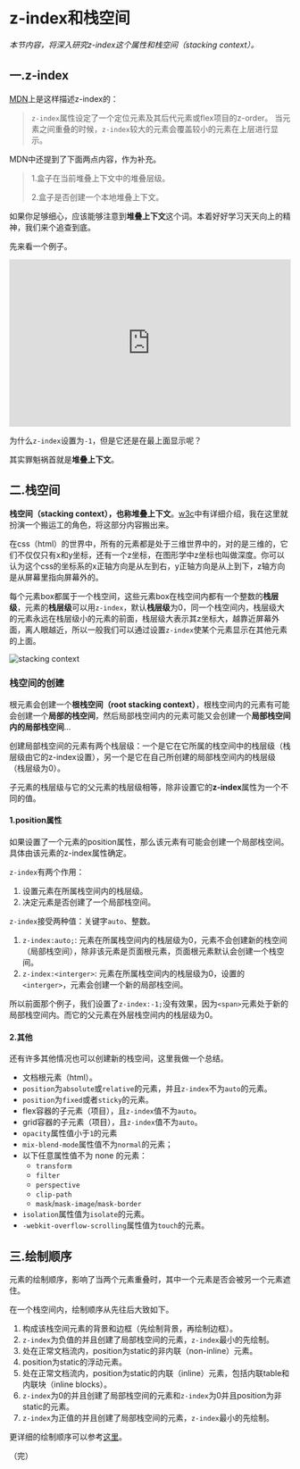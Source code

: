 # z-index和栈空间

*本节内容，将深入研究z-index这个属性和栈空间（stacking context）。*

## 一.z-index
[MDN](https://developer.mozilla.org/zh-CN/docs/Web/CSS/z-index)上是这样描述z-index的：
> `z-index`属性设定了一个定位元素及其后代元素或flex项目的z-order。 当元素之间重叠的时候，`z-index`较大的元素会覆盖较小的元素在上层进行显示。

MDN中还提到了下面两点内容，作为补充。
> 1.盒子在当前堆叠上下文中的堆叠层级。
>
> 2.盒子是否创建一个本地堆叠上下文。

如果你足够细心，应该能够注意到**堆叠上下文**这个词。本着好好学习天天向上的精神，我们来个追查到底。

先来看一个例子。
<iframe height="300" style="width: 100%;" scrolling="no" title="z-index  and stacking context_01" src="https://codepen.io/AhCola/embed/WNjVEBm?default-tab=html%2Cresult" frameborder="no" loading="lazy" allowtransparency="true" allowfullscreen="true">
  See the Pen <a href="https://codepen.io/AhCola/pen/WNjVEBm">
  z-index  and stacking context_01</a> by Pengfei Wang (<a href="https://codepen.io/AhCola">@AhCola</a>)
  on <a href="https://codepen.io">CodePen</a>.
</iframe>

为什么`z-index`设置为`-1`，但是它还是在最上面显示呢？

其实罪魁祸首就是**堆叠上下文**。

## 二.栈空间

**栈空间（stacking context），也称堆叠上下文**。[w3c](https://www.w3.org/TR/2012/WD-css3-positioning-20120207/#det-stacking-context)中有详细介绍，我在这里就扮演一个搬运工的角色，将这部分内容搬出来。

在css（html）的世界中，所有的元素都是处于三维世界中的，对的是三维的，它们不仅仅只有x和y坐标，还有一个z坐标，在图形学中z坐标也叫做深度。你可以认为这个css的坐标系的x正轴方向是从左到右，y正轴方向是从上到下，z轴方向是从屏幕里指向屏幕外的。

每个元素box都属于一个栈空间，这些元素box在栈空间内都有一个整数的**栈层级**，元素的**栈层级**可以用`z-index`，默认**栈层级**为0，同一个栈空间内，栈层级大的元素永远在栈层级小的元素的前面，栈层级大表示其z坐标大，越靠近屏幕外面，离人眼越近，所以一般我们可以通过设置`z-index`使某个元素显示在其他元素的上面。

![stacking context](https://cdn.jsdelivr.net/gh/pengfeiw/PengfeiBlog@1.0.0/image/130.jpg)

### 栈空间的创建

根元素会创建一个**根栈空间（root stacking context）**，根栈空间内的元素有可能会创建一个**局部的栈空间**，然后局部栈空间内的元素可能又会创建一个**局部栈空间内的局部栈空间**...

创建局部栈空间的元素有两个栈层级：一个是它在它所属的栈空间中的栈层级（栈层级由它的z-index设置），另一个是它在自己所创建的局部栈空间内的栈层级（栈层级为0）。

子元素的栈层级与它的父元素的栈层级相等，除非设置它的**z-index**属性为一个不同的值。

#### 1.position属性

如果设置了一个元素的position属性，那么该元素有可能会创建一个局部栈空间。具体由该元素的z-index属性确定。

`z-index`有两个作用：
1. 设置元素在所属栈空间内的栈层级。
2. 决定元素是否创建了一个局部栈空间。

`z-index`接受两种值：关键字`auto`、整数。
1. `z-index:auto;`: 元素在所属栈空间内的栈层级为0，元素不会创建新的栈空间（局部栈空间），除非该元素是页面根元素，页面根元素默认会创建一个栈空间。
2. `z-index:<interger>`: 元素在所属栈空间内的栈层级为0，设置的`<interger>`，元素会创建一个新的局部栈空间。

所以前面那个例子，我们设置了`z-index:-1;`没有效果，因为`<span>`元素处于新的局部栈空间内。而它的父元素在外层栈空间内的栈层级为0。

#### 2.其他

还有许多其他情况也可以创建新的栈空间，这里我做一个总结。
- 文档根元素（html）。
- `position`为`absolute`或`relative`的元素，并且`z-index`不为`auto`的元素。
- `position`为`fixed`或者`sticky`的元素。
- flex容器的子元素（项目），且`z-index`值不为`auto`。
- grid容器的子元素（项目），且`z-index`值不为`auto`。
- `opacity`属性值小于`1`的元素
- `mix-blend-mode`属性值不为`normal`的元素；
- 以下任意属性值不为 none 的元素：
    - `transform`
    - `filter`
    - `perspective`
    - `clip-path`
    - `mask`/`mask-image`/`mask-border`
- `isolation`属性值为`isolate`的元素。
- `-webkit-overflow-scrolling`属性值为`touch`的元素。

## 三.绘制顺序

元素的绘制顺序，影响了当两个元素重叠时，其中一个元素是否会被另一个元素遮住。

在一个栈空间内，绘制顺序从先往后大致如下。
1. 构成该栈空间元素的背景和边框（先绘制背景，再绘制边框）。
2. `z-index`为负值的并且创建了局部栈空间的元素，`z-index`最小的先绘制。
3. 处在正常文档流内，position为static的非内联（non-inline）元素。
4. position为static的浮动元素。
5. 处在正常文档流内，position为static的内联（inline）元素，包括内联table和内联块（inline blocks）。
6. `z-index`为0的并且创建了局部栈空间的元素和`z-index`为0并且position为非static的元素。
7. `z-index`为正值的并且创建了局部栈空间的元素，`z-index`最小的先绘制。

更详细的绘制顺序可以参考[这里](https://www.w3.org/TR/2012/WD-css3-positioning-20120207/#det-stacking-context)。


（完）
